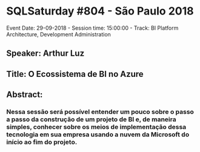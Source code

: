 # SQLSaturday #804 - São Paulo 2018
Event Date: 29-09-2018 - Session time: 15:00:00 - Track: BI Platform Architecture, Development  Administration
## Speaker: Arthur Luz
## Title: O Ecossistema de BI no Azure
## Abstract:
### Nessa sessão será possível entender um pouco sobre o passo a passo da construção de um projeto de BI e, de maneira simples, conhecer sobre os meios de implementação dessa tecnologia em sua empresa usando a nuvem da Microsoft do início ao fim do projeto.
